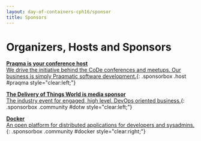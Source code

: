 ```yaml
---
layout: day-of-containers-cph16/sponsor
title: Sponsors
---
```

# Organizers, Hosts and Sponsors
[__Praqma is your conference host__<br/>We drive the initiative behind the CoDe conferences and meetups. Our business is simply Praqmatic software development.](/day-of-containers-cph16/sponsors/praqma.html){: .sponsorbox  .host #praqma style="clear:left;"}

[__The Delivery of Things World is media sponsor__<br/> The industry event for engaged, high level, DevOps oriented business.](/day-of-containers-cph16/sponsors/dotw.html){: .sponsorbox .community #dotw style="clear:left;"}

[__Docker__<br/> An open platform for distributed applications for developers and sysadmins.](/day-of-containers-cph16/sponsors/docker.html){: .sponsorbox .community #docker style="clear:right;"}

